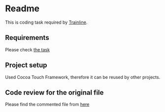 # Readme

This is coding task required by [Trainline](https://www.thetrainline.com/).

## Requirements
Please check [the task](Task/README.md)

## Project setup
Used Cocoa Touch Framework, therefore it can be reused by other projects.

## Code review for the original file
Please find the commented file from [here](CodeReview/OriginalCSVReaderWriter.m)
